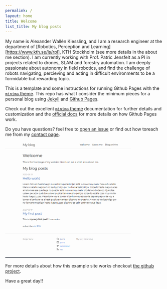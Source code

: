 ```yaml
---
permalink: /
layout: home
title: Welcome
list_title: My blog posts
---
```


My name is Alexander Wallén Kiessling, and I am a research engineer at the department of [Robotics, Perception and Learning][https://www.kth.se/is/rpl], KTH Stockholm (see more details in the about me section). I am currently working with Prof. Patric Jensfelt as a PI in projects related to drones, SLAM and forestry automation. I am deeply passionate about autonomy in field robotics, and find the challenge of robots navigating, percieving and acting in difficult environments to be a formidable but rewarding topic. 

This is a template and some instructions for running Github Pages with the [`minima` theme][minima]. This repo has what I consider the minimum pieces for a personal blog using [Jekyll][jk] and [Github Pages][gh-site].

Check out the excellent [`minima` theme][minima] documentation for further details and customization and the [official docs][gh] for more details on how Github Pages work.

Do you have questions? feel free to [open an issue][issue] or find out how toreach me from my [contact page][contact].

<img src="./assets/imgs/screenshot.png" width="400px">

For more details about how this example site works checkout [the github project](https://github.com/jsanz/gh-pages-minima-starter).


Have a great day!!

[gh-site]: https://pages.github.com/
[minima]: https://github.com/jekyll/minima/tree/2.5-stable
[jk]: https://jekyllrb.com/
[gh]: https://help.github.com/en/github/working-with-github-pages
[issue]: https://github.com/jsanz/gh-pages-minima-starter/issues/new/choose
[contact]: https://jorgesanz.net/contact/
